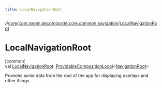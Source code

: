 ```yaml
---
title: LocalNavigationRoot
---
```

//[core](../../index.html)/[com.nxoim.decomposite.core.common.navigation](index.html)/[LocalNavigationRoot](-local-navigation-root.html)



# LocalNavigationRoot



[common]\
val [LocalNavigationRoot](-local-navigation-root.html): [ProvidableCompositionLocal](https://developer.android.com/reference/kotlin/androidx/compose/runtime/ProvidableCompositionLocal.html)&lt;[NavigationRoot](-navigation-root/index.html)&gt;



Provides some data from the root of the app for displaying overlays and other things.




